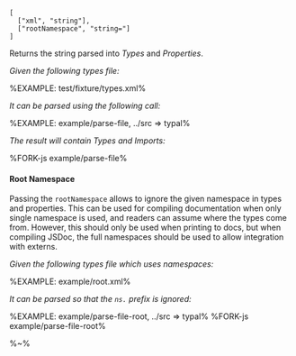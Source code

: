 ```### parseFile => { types, imports, namespace }
[
  ["xml", "string"],
  ["rootNamespace", "string="]
]
```

Returns the string parsed into _Types_ and _Properties_.

_Given the following types file:_

%EXAMPLE: test/fixture/types.xml%

_It can be parsed using the following call:_

%EXAMPLE: example/parse-file, ../src => typal%

_The result will contain Types and Imports:_

%FORK-js example/parse-file%

#### Root Namespace

Passing the `rootNamespace` allows to ignore the given namespace in types and properties. This can be used for compiling documentation when only single namespace is used, and readers can assume where the types come from. However, this should only be used when printing to docs, but when compiling JSDoc, the full namespaces should be used to allow integration with externs.

_Given the following types file which uses namespaces:_

%EXAMPLE: example/root.xml%

_It can be parsed so that the `ns.` prefix is ignored:_

%EXAMPLE: example/parse-file-root, ../src => typal%
%FORK-js example/parse-file-root%

%~%